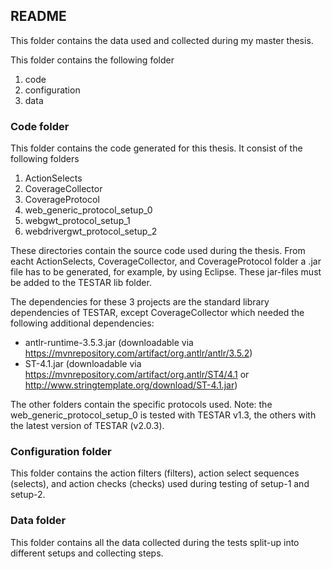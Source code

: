 ## README

This folder contains the data used and collected during my master thesis. 

This folder contains the following folder
1. code 
2. configuration
3. data

### Code folder

This folder contains the code generated for this thesis. It consist of the following folders

1. ActionSelects
2. CoverageCollector
3. CoverageProtocol
4. web_generic_protocol_setup_0
5. webgwt_protocol_setup_1
5. webdrivergwt_protocol_setup_2

These directories contain the source code used during the thesis. From eacht ActionSelects, CoverageCollector, and CoverageProtocol folder a .jar file has to be generated, for example, by using Eclipse. These jar-files must be added to the TESTAR lib folder.

The dependencies for these 3 projects are the standard library dependencies of TESTAR, except CoverageCollector which needed the following additional dependencies:
- antlr-runtime-3.5.3.jar (downloadable via https://mvnrepository.com/artifact/org.antlr/antlr/3.5.2)
- ST-4.1.jar (downloadable via https://mvnrepository.com/artifact/org.antlr/ST4/4.1 or http://www.stringtemplate.org/download/ST-4.1.jar)

The other folders contain the specific protocols used. Note: the web_generic_protocol_setup_0 is tested with TESTAR v1.3, the others with the latest version of TESTAR (v2.0.3).

### Configuration folder

This folder contains the action filters (filters), action select sequences (selects), and action checks (checks) used during testing of setup-1 and setup-2.

### Data folder

This folder contains all the data collected during the tests split-up into different setups and collecting steps.
 
